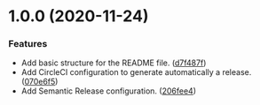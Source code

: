 # 1.0.0 (2020-11-24)


### Features

* Add basic structure for the README file. ([d7f487f](https://github.com/alex-airbnb/alex_airbnb/commit/d7f487f3d36d9cd8ab5b5963e25129da74a4f1cb))
* Add CircleCI configuration to generate automatically a release. ([070e6f5](https://github.com/alex-airbnb/alex_airbnb/commit/070e6f5dc707c6faba493b3a83133db9869b4b77))
* Add Semantic Release configuration. ([206fee4](https://github.com/alex-airbnb/alex_airbnb/commit/206fee4f729971c12d9c0b7beec42a0e25045d3e))
